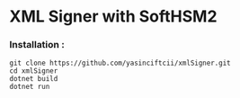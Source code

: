 # XML Signer with SoftHSM2

### Installation :

    git clone https://github.com/yasinciftcii/xmlSigner.git
    cd xmlSigner
    dotnet build
    dotnet run
	

